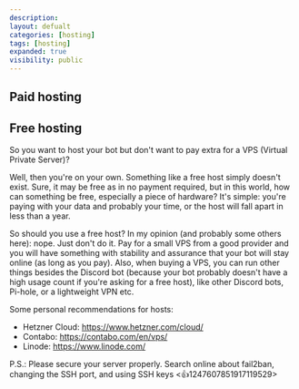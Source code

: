 ```yaml
---
description: 
layout: defualt
categories: [hosting]
tags: [hosting]
expanded: true
visibility: public
---
```

## Paid hosting

## Free hosting
So you want to host your bot but don't want to pay extra for a VPS (Virtual Private Server)?

Well, then you're on your own. Something like a free host simply doesn't exist. Sure, it may be free as in no payment required, but in this world, how can something be free, especially a piece of hardware? It's simple: you're paying with your data and probably your time, or the host will fall apart in less than a year.

So should you use a free host? In my opinion (and probably some others here): nope. Just don't do it. Pay for a small VPS from a good provider and you will have something with stability and assurance that your bot will stay online (as long as you pay). Also, when buying a VPS, you can run other things besides the Discord bot (because your bot probably doesn't have a high usage count if you're asking for a free host), like other Discord bots, Pi-hole, or a lightweight VPN etc.

Some personal recommendations for hosts:
- Hetzner Cloud: https://www.hetzner.com/cloud/
- Contabo: https://contabo.com/en/vps/
- Linode: https://www.linode.com/

P.S.: Please secure your server properly. Search online about fail2ban, changing the SSH port, and using SSH keys <:thumbsup:1247607851917119529>